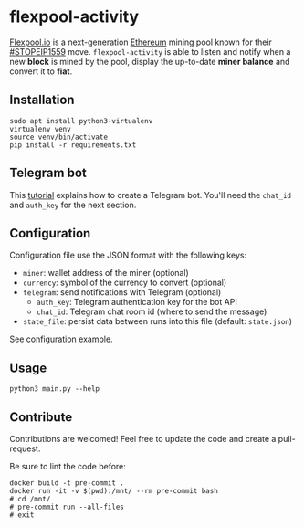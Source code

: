 # flexpool-activity

[Flexpool.io](https://flexpool.io) is a next-generation [Ethereum](https://ethereum.org/en/) mining pool known for their
[#STOPEIP1559](https://stopeip1559.org/) move. `flexpool-activity` is able to listen and notify when a new **block** is
mined by the pool, display the up-to-date **miner balance** and convert it to **fiat**.

## Installation

```
sudo apt install python3-virtualenv
virtualenv venv
source venv/bin/activate
pip install -r requirements.txt
```

## Telegram bot

This [tutorial](https://takersplace.de/2019/12/19/telegram-notifications-with-nagios/) explains how to create a Telegram
bot. You'll need the `chat_id` and `auth_key` for the next section.

## Configuration

Configuration file use the JSON format with the following keys:
* `miner`: wallet address of the miner (optional)
* `currency`: symbol of the currency to convert (optional)
* `telegram`: send notifications with Telegram (optional)
    * `auth_key`: Telegram authentication key for the bot API
    * `chat_id`: Telegram chat room id (where to send the message)
* `state_file`: persist data between runs into this file (default: `state.json`)

See [configuration example](config.example.json).


## Usage

```
python3 main.py --help
```


## Contribute

Contributions are welcomed! Feel free to update the code and create a pull-request.

Be sure to lint the code before:

```
docker build -t pre-commit .
docker run -it -v $(pwd):/mnt/ --rm pre-commit bash
# cd /mnt/
# pre-commit run --all-files
# exit
```
